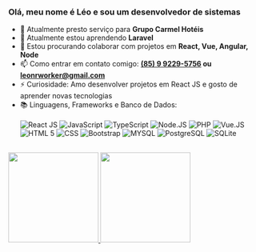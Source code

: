 ### Olá, meu nome é Léo e sou um desenvolvedor de sistemas

- 🔭 Atualmente presto serviço para **Grupo Carmel Hotéis**
- 🌱 Atualmente estou aprendendo **Laravel**
- 👯 Estou procurando colaborar com projetos em **React, Vue, Angular, Node**
- 📫 Como entrar em contato comigo: **[(85) 9 9229-5756](https://wa.me/+5585992295756) ou [leonrworker@gmail.com](mailto:leonrworker@gmail.com)** 
- ⚡ Curiosidade: Amo desenvolver projetos em React JS e gosto de aprender novas tecnologias
- 📚 Linguagens, Frameworks e Banco de Dados:<br><br>
  ![React JS](https://img.shields.io/badge/React-20232A?style=for-the-badge&logo=react&logoColor=61DAFB)
  ![JavaScript](https://img.shields.io/badge/JavaScript-F7DF1E?style=for-the-badge&logo=javascript&logoColor=black)
  ![TypeScript](https://img.shields.io/badge/typescript-%23007ACC.svg?style=for-the-badge&logo=typescript&logoColor=white)
  ![Node.JS](https://img.shields.io/badge/Node.js-43853D?style=for-the-badge&logo=node.js&logoColor=white)
  ![PHP](https://img.shields.io/badge/PHP-777BB4?style=for-the-badge&logo=php&logoColor=white)
  ![Vue.JS](https://img.shields.io/badge/Vue.js-35495E?style=for-the-badge&logo=vue.js&logoColor=4FC08D)
  ![HTML 5](https://img.shields.io/badge/HTML5-E34F26?style=for-the-badge&logo=html5&logoColor=white)
  ![CSS](https://img.shields.io/badge/CSS-239120?&style=for-the-badge&logo=css3&logoColor=white)
  ![Bootstrap](https://img.shields.io/badge/Bootstrap-563D7C?style=for-the-badge&logo=bootstrap&logoColor=white)
  ![MYSQL](https://img.shields.io/badge/MySQL-00000F?style=for-the-badge&logo=mysql&logoColor=white)
  ![PostgreSQL](https://img.shields.io/badge/PostgreSQL-316192?style=for-the-badge&logo=postgresql&logoColor=white)
  ![SQLite](https://img.shields.io/badge/SQLite-07405E?style=for-the-badge&logo=sqlite&logoColor=white)
##

<p align="between">
<a href="https://github.com/devworkleo">
<img height="180em" src="https://github-readme-stats-eight-theta.vercel.app/api?username=devworkleo&show_icons=true&theme=algolia&include_all_commits=true&count_private=true"/>
<img height="180em" src="https://github-readme-stats-eight-theta.vercel.app/api/top-langs/?username=devworkleo&layout=compact&langs_count=8&theme=algolia"/>
</a>
<p align="center">
